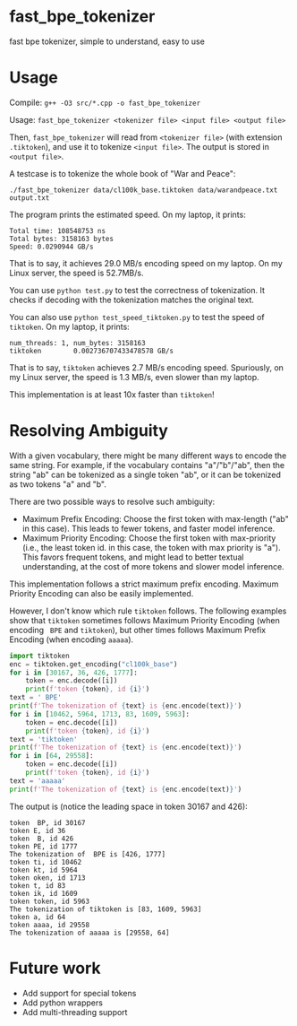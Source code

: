 # fast_bpe_tokenizer
fast bpe tokenizer, simple to understand, easy to use

# Usage

Compile: `g++ -O3 src/*.cpp -o fast_bpe_tokenizer`

Usage: `fast_bpe_tokenizer <tokenizer file> <input file> <output file>`

Then, `fast_bpe_tokenizer` will read from `<tokenizer file>` (with extension `.tiktoken`), and use it to tokenize `<input file>`. The output is stored in `<output file>`.

A testcase is to tokenize the whole book of "War and Peace":

`./fast_bpe_tokenizer data/cl100k_base.tiktoken data/warandpeace.txt output.txt`

The program prints the estimated speed. On my laptop, it prints:

```text
Total time: 108548753 ns
Total bytes: 3158163 bytes
Speed: 0.0290944 GB/s
```

That is to say, it achieves 29.0 MB/s encoding speed on my laptop. On my Linux server, the speed is 52.7MB/s.

You can use `python test.py` to test the correctness of tokenization. It checks if decoding with the tokenization matches the original text.

You can also use `python test_speed_tiktoken.py` to test the speed of `tiktoken`. On my laptop, it prints:

```text
num_threads: 1, num_bytes: 3158163
tiktoken        0.002736707433478578 GB/s
```

That is to say, `tiktoken` achieves 2.7 MB/s encoding speed. Spuriously, on my Linux server, the speed is 1.3 MB/s, even slower than my laptop.

This implementation is at least 10x faster than `tiktoken`!

# Resolving Ambiguity

With a given vocabulary, there might be many different ways to encode the same string. For example, if the vocabulary contains "a"/"b"/"ab", then the string "ab" can be tokenized as a single token "ab", or it can be tokenized as two tokens "a" and "b".

There are two possible ways to resolve such ambiguity:
- Maximum Prefix Encoding: Choose the first token with max-length ("ab" in this case). This leads to fewer tokens, and faster model inference.
- Maximum Priority Encoding: Choose the first token with max-priority (i.e., the least token id. in this case, the token with max priority is "a"). This favors frequent tokens, and might lead to better textual understanding, at the cost of more tokens and slower model inference.

This implementation follows a strict maximum prefix encoding. Maximum Priority Encoding can also be easily implemented.

However, I don't know which rule `tiktoken` follows. The following examples show that `tiktoken` sometimes follows Maximum Priority Encoding (when encoding ` BPE` and `tiktoken`), but other times follows Maximum Prefix Encoding (when encoding `aaaaa`).

```python
import tiktoken
enc = tiktoken.get_encoding("cl100k_base")
for i in [30167, 36, 426, 1777]:
    token = enc.decode([i])
    print(f'token {token}, id {i}')
text = ' BPE'
print(f'The tokenization of {text} is {enc.encode(text)}')
for i in [10462, 5964, 1713, 83, 1609, 5963]:
    token = enc.decode([i])
    print(f'token {token}, id {i}')
text = 'tiktoken'
print(f'The tokenization of {text} is {enc.encode(text)}')
for i in [64, 29558]:
    token = enc.decode([i])
    print(f'token {token}, id {i}')
text = 'aaaaa'
print(f'The tokenization of {text} is {enc.encode(text)}')
```

The output is (notice the leading space in token 30167 and 426):
```text
token  BP, id 30167
token E, id 36
token  B, id 426
token PE, id 1777
The tokenization of  BPE is [426, 1777]
token ti, id 10462
token kt, id 5964
token oken, id 1713
token t, id 83
token ik, id 1609
token token, id 5963
The tokenization of tiktoken is [83, 1609, 5963]
token a, id 64
token aaaa, id 29558
The tokenization of aaaaa is [29558, 64]
```

# Future work
- Add support for special tokens
- Add python wrappers
- Add multi-threading support
